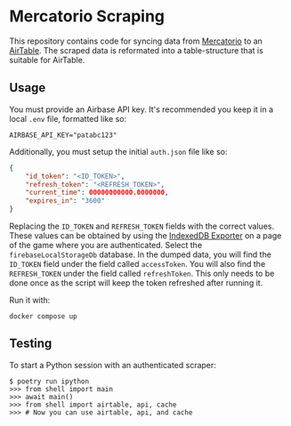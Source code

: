 # Mercatorio Scraping

This repository contains code for syncing data from [Mercatorio] to an [AirTable].
The scraped data is reformated into a table-structure that is suitable for AirTable.

## Usage

You must provide an Airbase API key.
It's recommended you keep it in a local `.env` file, formatted like so:

```text
AIRBASE_API_KEY="patabc123"
```

Additionally, you must setup the initial `auth.json` file like so:

```json
{
    "id_token": "<ID_TOKEN>",
    "refresh_token": "<REFRESH_TOKEN>",
    "current_time": 00000000000.0000000,
    "expires_in": "3600"
}
```

Replacing the `ID_TOKEN` and `REFRESH_TOKEN` fields with the correct values.
These values can be obtained by using the [IndexedDB Exporter] on a page of the game where you are authenticated.
Select the `firebaseLocalStorageDb` database.
In the dumped data, you will find the `ID_TOKEN` field under the field called `accessToken`.
You will also find the `REFRESH_TOKEN` under the field called `refreshToken`.
This only needs to be done once as the script will keep the token refreshed after running it.

Run it with:

```shell
docker compose up
```

## Testing

To start a Python session with an authenticated scraper:

```shell
$ poetry run ipython
>>> from shell import main
>>> await main()
>>> from shell import airtable, api, cache
>>> # Now you can use airtable, api, and cache
```

[AirTable]: https://airtable.com/
[IndexedDB Exporter]: https://chromewebstore.google.com/detail/indexeddb-exporter/kngligbmoipnmljnpphhocajldjplgcj
[Mercatorio]: https://mercatorio.io